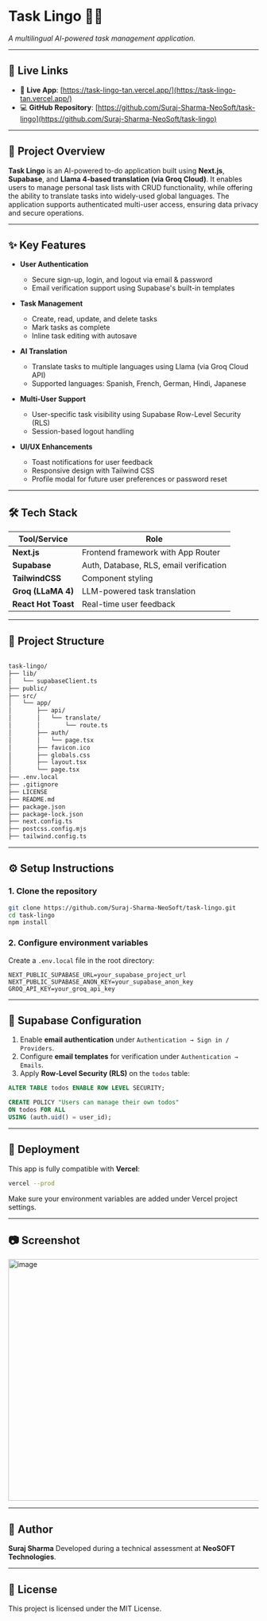 # Task Lingo 📝🌐  
_A multilingual AI-powered task management application._

---

## 🔗 Live Links

- 🚀 **Live App**: [https://task-lingo-tan.vercel.app/](https://task-lingo-tan.vercel.app/)
- 💻 **GitHub Repository**: [https://github.com/Suraj-Sharma-NeoSoft/task-lingo](https://github.com/Suraj-Sharma-NeoSoft/task-lingo)

---

## 📌 Project Overview

**Task Lingo** is an AI-powered to-do application built using **Next.js**, **Supabase**, and **Llama 4-based translation (via Groq Cloud)**. It enables users to manage personal task lists with CRUD functionality, while offering the ability to translate tasks into widely-used global languages. The application supports authenticated multi-user access, ensuring data privacy and secure operations.

---

## ✨ Key Features

- **User Authentication**
  - Secure sign-up, login, and logout via email & password
  - Email verification support using Supabase's built-in templates

- **Task Management**
  - Create, read, update, and delete tasks
  - Mark tasks as complete
  - Inline task editing with autosave 

- **AI Translation**
  - Translate tasks to multiple languages using Llama (via Groq Cloud API)
  - Supported languages: Spanish, French, German, Hindi, Japanese

- **Multi-User Support**
  - User-specific task visibility using Supabase Row-Level Security (RLS)
  - Session-based logout handling

- **UI/UX Enhancements**
  - Toast notifications for user feedback
  - Responsive design with Tailwind CSS
  - Profile modal for future user preferences or password reset

---

## 🛠 Tech Stack

| Tool/Service    | Role                                   |
|-----------------|----------------------------------------|
| **Next.js**     | Frontend framework with App Router     |
| **Supabase**    | Auth, Database, RLS, email verification |
| **TailwindCSS** | Component styling                      |
| **Groq (LLaMA 4)**| LLM-powered task translation           |
| **React Hot Toast** | Real-time user feedback            |

---

## 📂 Project Structure

```bash

task-lingo/
├── lib/
│   └── supabaseClient.ts
├── public/
├── src/
│   └── app/
│       ├── api/
│       │   └── translate/
│       │       └── route.ts
│       ├── auth/
│       │   └── page.tsx
│       ├── favicon.ico
│       ├── globals.css
│       ├── layout.tsx
│       └── page.tsx
├── .env.local
├── .gitignore
├── LICENSE
├── README.md
├── package.json
├── package-lock.json
├── next.config.ts
├── postcss.config.mjs
├── tailwind.config.ts
```
---

## ⚙️ Setup Instructions

### 1. Clone the repository

```bash
git clone https://github.com/Suraj-Sharma-NeoSoft/task-lingo.git
cd task-lingo
npm install
```

### 2. Configure environment variables

Create a `.env.local` file in the root directory:

```env
NEXT_PUBLIC_SUPABASE_URL=your_supabase_project_url
NEXT_PUBLIC_SUPABASE_ANON_KEY=your_supabase_anon_key
GROQ_API_KEY=your_groq_api_key
```

---

## 🔐 Supabase Configuration

1. Enable **email authentication** under `Authentication → Sign in / Providers`.
2. Configure **email templates** for verification under `Authentication → Emails`.
3. Apply **Row-Level Security (RLS)** on the `todos` table:

```sql
ALTER TABLE todos ENABLE ROW LEVEL SECURITY;

CREATE POLICY "Users can manage their own todos"
ON todos FOR ALL
USING (auth.uid() = user_id);
```

---

## 🚀 Deployment

This app is fully compatible with **Vercel**:

```bash
vercel --prod
```

Make sure your environment variables are added under Vercel project settings.

---

## 📷 Screenshot

<img width="960" height="486" alt="image" src="https://github.com/user-attachments/assets/74e315e6-55b1-4c82-ae3d-d3edaeda28dd" />

---

## 👤 Author

**Suraj Sharma**
Developed during a technical assessment at **NeoSOFT Technologies**.

---

## 📄 License

This project is licensed under the MIT License.
